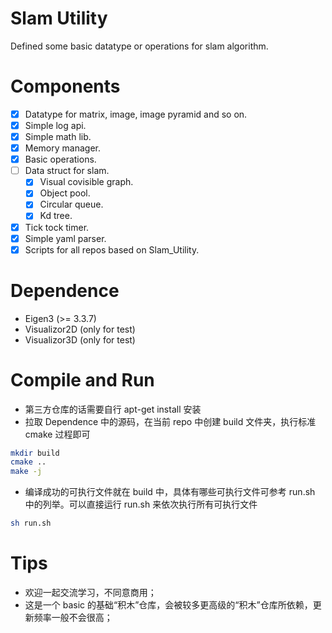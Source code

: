 # Slam Utility
Defined some basic datatype or operations for slam algorithm.

# Components
- [x] Datatype for matrix, image, image pyramid and so on.
- [x] Simple log api.
- [x] Simple math lib.
- [x] Memory manager.
- [x] Basic operations.
- [ ] Data struct for slam.
    - [x] Visual covisible graph.
    - [x] Object pool.
    - [x] Circular queue.
    - [x] Kd tree.
- [x] Tick tock timer.
- [x] Simple yaml parser.
- [x] Scripts for all repos based on Slam_Utility.

# Dependence
- Eigen3 (>= 3.3.7)
- Visualizor2D (only for test)
- Visualizor3D (only for test)

# Compile and Run
- 第三方仓库的话需要自行 apt-get install 安装
- 拉取 Dependence 中的源码，在当前 repo 中创建 build 文件夹，执行标准 cmake 过程即可
```bash
mkdir build
cmake ..
make -j
```
- 编译成功的可执行文件就在 build 中，具体有哪些可执行文件可参考 run.sh 中的列举。可以直接运行 run.sh 来依次执行所有可执行文件

```bash
sh run.sh
```

# Tips
- 欢迎一起交流学习，不同意商用；
- 这是一个 basic 的基础“积木”仓库，会被较多更高级的“积木”仓库所依赖，更新频率一般不会很高；
